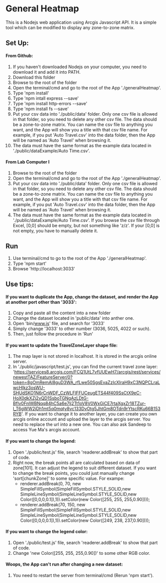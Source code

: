 # General Heatmap
This is a Nodejs web application using Arcgis Javascript API. It is a simple tool which can be modified to display any zone-to-zone matrix.
## Set Up:
#### From Github:
1. If you haven't downloaded Nodejs on your computer, you need to download it and add it into PATH.
2. Download this folder
3. Browse to the root of the folder
4. Open the terminal/cmd and go to the root of the App './generalHeatmap'. 
5. Type 'npm install'
6. Type 'npm intall express --save'
7. Type 'npm install http-errors --save'
8. Type 'npm install fs --save'
9. Put your csv data into './public/data' folder. Only one csv file is allowed in that folder, so you need to delete any other csv file. The data should be a zone-to-zone matrix. You can name the csv file to anything you want, and the App will show you a title with that csv file name. For example, if you put 'Auto Travel.csv' into the data folder, then the App will be named as 'Auto Travel' when browsing it.
10. The data must have the same format as the example data located in './public/dataExample/Auto Time.csv'.
#### From Lab Computer I
1. Browse to the root of the folder
2. Open the terminal/cmd and go to the root of the App './generalHeatmap'. 
3. Put your csv data into './public/data' folder. Only one csv file is allowed in that folder, so you need to delete any other csv file. The data should be a zone-to-zone matrix. You can name the csv file to anything you want, and the App will show you a title with that csv file name. For example, if you put 'Auto Travel.csv' into the data folder, then the App will be named as 'Auto Travel' when browsing it.
4. The data must have the same format as the example data located in './public/dataExample/Auto Time.csv'. If you browse the csv file through Excel, [0,0] should be empty, but not something like 'z/z'. If your [0,0] is not empty, you have to manually delete it.
## Run
1. Use terminal/cmd to go to the root of the App './generalHeatmap'. 
2. Type 'npm start'
2. Browse 'http://localhost:3033'

## Use tips:
#### If you want to duplicate the App, change the dataset, and render the App at another port other than '3033':
 1. Copy and paste all the content into a new folder
 2. Change the dataset located in 'public/data' into anther one.
 3. Open 'bin/www.js' file, and search for '3033'
 4. Simply change '3033' to other number (3036, 5025, 4022 or such).
 5. Then, just follow the procedure in 'Run'

#### If you want to update the TravelZoneLayer shape file:
 1. The map layer is not stored in localhost. It is stored in the arcgis online server.
 2. In './public/javascript/test.js', you can find the current travel zone layer: 'https://services8.arcgis.com/FCQ1UtL7vfUUEwH7/arcgis/rest/services/newestTAZ/FeatureServer/0?token=8gOmRemAl8guD3WA_rfLwe50SgsEvaZzIcXIraH9xC3NQPCLraLwcHIkz3osWU-SHUdSKO1N6rCnWDF_CzWLFlFFUCeugETS44f409SsCtX9eC-HoX0dkXZj2vQD1SsboTGNgAzLDtG-BfIv0FnlWBNqq84hC5a6e7lj2Tt1oV8V0WxGiCE7rtaXgxZr18TZur-l_T6gWW2jDh1mt5q0mqty8vc133DvOtg5JhtGm8OTdn9rYtscRKu66B153RYB'. If you want to change it to another layer, you can create you own arcgis online account and upload the layer to the arcgis server. You need to replace the url into a new one. You can also ask Sandeep to access Yue Ma's arcgis account.
#### If you want to change the legend:
1. Open './public/test.js' file, search 'readerer.addBreak' to show that part of code.
2. Right now, the break points all are calculated based on data of zone[101]. It can adjust the legend to suit different dataset. If you want to change the break points, you could just manually change 'sort[chunkZone]' to some specific value. 
      For exampe:
      * renderer.addBreak(0, 70, new SimpleFillSymbol(SimpleFillSymbol.STYLE_SOLID,new SimpleLineSymbol(SimpleLineSymbol.STYLE_SOLID,new Color([0,0,0,0.1]),1)).setColor(new Color([255, 255, 255,0.90])));
      * renderer.addBreak(70, 150, new SimpleFillSymbol(SimpleFillSymbol.STYLE_SOLID,new SimpleLineSymbol(SimpleLineSymbol.STYLE_SOLID,new Color([0,0,0,0.1]),1)).setColor(new Color([249, 238, 237,0.90])));
#### If you want to change the legend color:
1. Open './public/test.js' file, search 'readerer.addBreak' to show that part of code.
2. Change 'new Color([255, 255, 255,0.90])' to some other RGB color.
      
#### Woops, the App can't run after changing a new dataset:
 1. You need to restart the server from terminal/cmd (Rerun 'npm start').
